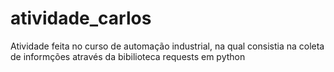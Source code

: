 # atividade_carlos

Atividade feita no curso de automação industrial, na qual consistia na coleta de informções através da bibilioteca requests em python
